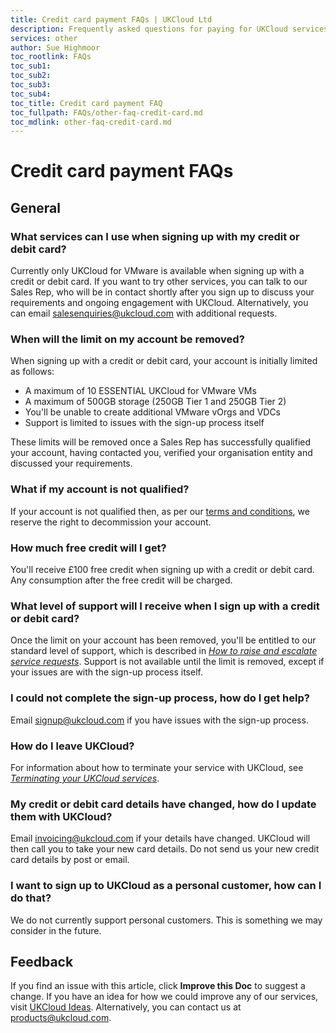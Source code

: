 ```yaml
---
title: Credit card payment FAQs | UKCloud Ltd
description: Frequently asked questions for paying for UKCloud services using a credit or debit card
services: other
author: Sue Highmoor
toc_rootlink: FAQs
toc_sub1: 
toc_sub2:
toc_sub3:
toc_sub4:
toc_title: Credit card payment FAQ
toc_fullpath: FAQs/other-faq-credit-card.md
toc_mdlink: other-faq-credit-card.md
---
```


# Credit card payment FAQs

## General

### What services can I use when signing up with my credit or debit card?

Currently only UKCloud for VMware is available when signing up with a credit or debit card. If you want to try other services, you can talk to our Sales Rep, who will be in contact shortly after you sign up to discuss your requirements and ongoing engagement with UKCloud. Alternatively, you can email <salesenquiries@ukcloud.com> with additional requests.

### When will the limit on my account be removed?

When signing up with a credit or debit card, your account is initially limited as follows:

- A maximum of 10 ESSENTIAL UKCloud for VMware VMs
- A maximum of 500GB storage (250GB Tier 1 and 250GB Tier 2)
- You'll be unable to create additional VMware vOrgs and VDCs
- Support is limited to issues with the sign-up process itself

These limits will be removed once a Sales Rep has successfully qualified your account, having contacted you, verified your organisation entity and discussed your requirements.

### What if my account is not qualified?

If your account is not qualified then, as per our [terms and conditions](https://ukcloud.com/onlinetermsandconditions), we reserve the right to decommission your account.

### How much free credit will I get?

You'll receive £100 free credit when signing up with a credit or debit card. Any consumption after the free credit will be charged.

### What level of support will I receive when I sign up with a credit or debit card?

Once the limit on your account has been removed, you'll be entitled to our standard level of support, which is described in [*How to raise and escalate service requests*](../portal/ptl-how-raise-escalate-service-request.md). Support is not available until the limit is removed, except if your issues are with the sign-up process itself.

### I could not complete the sign-up process, how do I get help?

Email <signup@ukcloud.com> if you have issues with the sign-up process.

### How do I leave UKCloud?

For information about how to terminate your service with UKCloud, see [*Terminating your UKCloud services*](other-ref-services-by-region.md).

### My credit or debit card details have changed, how do I update them with UKCloud?

Email <invoicing@ukcloud.com> if your details have changed. UKCloud will then call you to take your new card details. Do not send us your new credit card details by post or email.

### I want to sign up to UKCloud as a personal customer, how can I do that?

We do not currently support personal customers. This is something we may consider in the future.

## Feedback

If you find an issue with this article, click **Improve this Doc** to suggest a change. If you have an idea for how we could improve any of our services, visit [UKCloud Ideas](https://ideas.ukcloud.com). Alternatively, you can contact us at <products@ukcloud.com>.

